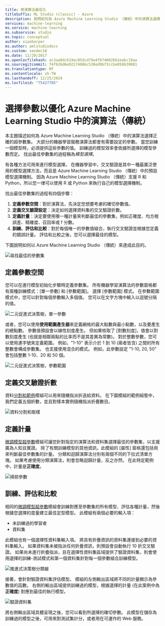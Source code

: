 ```yaml
---
title: 將演算法最佳化
titleSuffix: ML Studio (classic) - Azure
description: 說明如何為 Azure Machine Learning Studio （傳統）中的演算法選擇最佳的參數集。
services: machine-learning
ms.service: machine-learning
ms.subservice: studio
ms.topic: conceptual
author: xiaoharper
ms.author: amlstudiodocs
ms.custom: seodec18
ms.date: 11/29/2017
ms.openlocfilehash: ac3aa0dc619ec05dcd79a4f8740026b1eabc19aa
ms.sourcegitcommit: f4f626d6e92174086c530ed9bf3ccbe058639081
ms.translationtype: MT
ms.contentlocale: zh-TW
ms.lasthandoff: 12/25/2019
ms.locfileid: "75427705"
---
```

# <a name="choose-parameters-to-optimize-your-algorithms-in-azure-machine-learning-studio-classic"></a>選擇參數以優化 Azure Machine Learning Studio 中的演算法（傳統）

本主題描述如何為 Azure Machine Learning Studio （傳統）中的演算法選擇正確的超參數集。 大部分的機器學習服務演算法都會有需要設定的參數。 當您訓練一個模型時，必須提供這些參數的值。 訓練過的模型效率會依據所選擇的模型參數而定。 找出最佳參數集的過程稱為*模型選擇*。



有各種方法可用來進行模型選擇。 在機器學習中，交叉驗證是其中一種最廣泛使用的模型選擇方法，而且是 Azure Machine Learning Studio （傳統）中的預設模型選擇機制。 因為 Azure Machine Learning Studio （傳統）支援 R 和 Python，所以您一律可以使用 R 或 Python 來執行自己的模型選擇機制。

找出最佳參數集的過程有四個步驟：

1. **定義參數空間**：對於演算法，先決定您想要考慮的確切參數值。
2. **定義交叉驗證設定**：決定如何選擇資料集的交叉驗證折數。
3. **定義計量**：決定要使用哪一種計量來判斷最佳的參數集，例如正確度、均方根誤差、精確度、召回率或 f 分數。
4. **訓練、評估和比較**：對於每個唯一的參數值組合，執行交叉驗證並根據您定義的錯誤計量。 評估和比較之後，您可以選擇最佳的模型。

下圖說明如何以 Azure Machine Learning Studio （傳統）來達成此目的。

![尋找最佳的參數集](./media/algorithm-parameters-optimize/fig1.png)

## <a name="define-the-parameter-space"></a>定義參數空間
您可以在進行模型初始化步驟時定義參數集。 所有機器學習演算法的參數窗格都有兩種訓練模式：[單一參數] 和 [參數範圍]。 選擇 [參數範圍] 模式。 在參數範圍模式中，您可以針對每個參數輸入多個值。 您可以在文字方塊中輸入以逗號分隔的值。

![二元促進式決策樹，單一參數](./media/algorithm-parameters-optimize/fig2.png)

 或者，您可以使用**使用範圍產生器**來定義網格的最大點數與最小點數，以及要產生的總點數。 參數值預設會以線性刻度產生。 但如果核取了 [對數刻度]，值會以對數刻度產生 (也就是相鄰兩點的比率而不是其差異為常數)。 對於整數參數，您可以使用連字號來定義範圍。 例如，"1-10" 表示介於 1 到 10 (兩者皆含) 之間的所有整數會構成參數集。 也支援使用混合的模式。 例如，此參數設定 "1-10, 20, 50" 會包括整數 1-10、20 和 50 個。

![二元促進式決策樹，參數範圍](./media/algorithm-parameters-optimize/fig3.png)

## <a name="define-cross-validation-folds"></a>定義交叉驗證折數
資料[分割和範例][partition-and-sample]模組可以用來隨機指派折迭給資料。 在下圖模組的範例組態中，我們定義五個折數，並且對樣本實例隨機指派折疊數目。

![資料分割和取樣](./media/algorithm-parameters-optimize/fig4.png)

## <a name="define-the-metric"></a>定義計量
[微調模型超參數][tune-model-hyperparameters]模組可讓您針對指定的演算法和資料集選擇最佳的參數集，以支援廣為人知且實證。 除了有關訓練模型的其他資訊，此模組的 [屬性] 窗格還包括用來判斷最佳參數集的計量。 分類和迴歸演算法分別有兩個不同的下拉式清單方塊。 如果考慮使用分類演算法，則會忽略迴歸計量，反之亦然。 在此特定範例中，計量是**正確度**。   

![掃掠參數](./media/algorithm-parameters-optimize/fig5.png)

## <a name="train-evaluate-and-compare"></a>訓練、評估和比較
相同的[微調模型超參數][tune-model-hyperparameters]模組會訓練對應至參數集的所有模型、評估各種計量，然後根據您選擇的度量建立最佳定型模型。 此模組有兩個必要的輸入項：

* 未訓練過的學習者
* 資料集

此模組也有一個選擇性資料集輸入項。 將具有折疊資訊的資料集連接到必要的資料集輸入。 如果資料集未被指派任何折疊資訊，則預設會自動執行 10 折交叉驗證。 如果尚未進行折疊指派，且在選擇性資料集區域提供了驗證資料集，則會使用選擇的訓練-測試模式和第一個資料集針對每一個參數組合訓練模型。

![推進式決策樹分類器](./media/algorithm-parameters-optimize/fig6a.png)

接著，會針對驗證資料集評估模型。 模組的左側輸出區域將不同的計量顯示為參數值的函數。 右側的輸出區域提供訓練過的模型，根據選擇的計量 (在此案例中為**正確度**) 對應到最佳的執行模型。  

![驗證資料集](./media/algorithm-parameters-optimize/fig6b.png)

將右側輸出區域具體呈現之後，您可以看到所選擇的確切參數。 此模型在儲存為訓練過的模型之後，可用來對測試集計分，或者用在可運作的 Web 服務。

<!-- Module References -->
[partition-and-sample]: https://msdn.microsoft.com/library/azure/a8726e34-1b3e-4515-b59a-3e4a475654b8/
[tune-model-hyperparameters]: https://msdn.microsoft.com/library/azure/038d91b6-c2f2-42a1-9215-1f2c20ed1b40/
